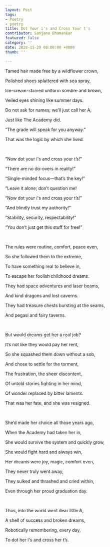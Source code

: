 ```yaml
---
layout: Post
tags:
- Poetry
- poetry
title: Dot Your i's and Cross Your t's
contributor: Sanjana Dhamankar
featured: false
category: ''
date: 2020-11-20 08:00:00 +0000
thumb: ''

---
```

Tamed hair made free by a wildflower crown,

Polished shoes splattered with sea spray,

Ice-cream-stained uniform sombre and brown,

Veiled eyes shining like summer days.

Do not ask for names; we’ll just call her A,

Just like The Academy did.

“The grade will speak for you anyway.”

That was the logic by which she lived.

<br>

“Now dot your i's and cross your t’s!”

“There are no do-overs in reality!”

“Single-minded focus—that’s the key!”

“Leave it alone; don’t question me!

“Now dot your i's and cross your t’s!”

“And blindly trust my authority!”

“Stability, security, respectability!”

“You don’t just get this stuff for free!”

<br>

The rules were routine, comfort, peace even,

So she followed them to the extreme,

To have something real to believe in,

To escape her foolish childhood dreams.

They had space adventures and laser beams,

And kind dragons and lost caverns.

They had treasure chests bursting at the seams,

And pegasi and fairy taverns.

<br>

But would dreams get her a real job?

It’s not like they would pay her rent,

So she squashed them down without a sob,

And chose to settle for the torment,

The frustration, the sheer discontent,

Of untold stories fighting in her mind,

Of wonder replaced by bitter laments.

That was her fate, and she was resigned.

<br>

She’d made her choice all those years ago,

When the Academy had taken her in,

She would survive the system and quickly grow,

She would fight hard and always win,

Her dreams were joy, magic, comfort even,

They never truly went away,

They sulked and thrashed and cried within,

Even through her proud graduation day.

<br>

Thus, into the world went dear little A,

A shell of success and broken dreams,

Robotically remembering, every day,

To dot her i's and cross her t’s.